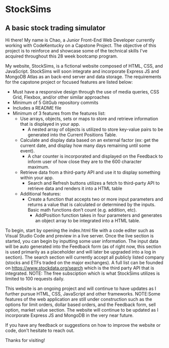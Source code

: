 # StockSims
## A basic stock trading simulator 
Hi there! My name is Chao, a Junior Front-End Web Developer currently working with CodeKentucky on a Capstone Project. The objective of this project is to reinforce and showcase some of the technical skills I've acquired throughout this 28 week bootcamp program. 

My website, StockSims, is a fictional website composed of HTML, CSS, and JavaScript. StockSims will soon integrate and incorporate Express JS and MongoDB Atlas as an back-end server and data storage. The requirements for the capstone project or focused features are listed below:

- Must have a responsive design through the use of media queries, CSS Grid, Flexbox, and/or other similar approaches
- Minimum of 5 GitGub repository commits
- Includes a README file
- Minimum of 3 features from the features list:
  - Use arrays, objects, sets or maps to store and retrieve information that is displayed in your app.
    - A nested array of objects is utilized to store key-value pairs to be generated into the Current Positions Table.
  - Calculate and display data based on an external factor (ex: get the current date, and display how many days remaining until some event).
    - A char counter is incorporated  and displayed on the Feedback to inform user of how close they are to the 600 character maximum. 
  - Retrieve data from a third-party API and use it to display something within your app.
    - Search and Refresh buttons utilizes a fetch to third-party API to retrieve data and renders it into a HTML table
  - Additional features:
    - Create a function that accepts two or more input parameters and returns a value that is calculated or determined by the inputs.  Basic math functions don’t count (e.g. addition, etc).
        - AddPosition function takes in four parameters and generates an object array to be integrated into a HTML table.

To begin, start by opening the index.html file with a code editer such as Visual Studio Code and preview in a live server. Once the live section is started, you can begin by inputting some user information. The input data will be auto generated into the Feedback form (as of right now, this section is used primarily as a placeholder and will later be upgraded into a log in section). The search section will currently accept all publicly listed company (stocks and ETFs traded on the major exchanges). A full list can be founded on https://www.stockdata.org/search which is the third party API that is integrated. NOTE: The free subsciption which is what StockSims utilizes is limited to 100 requests daily. 

This website is an ongoing project and will continue to have updates as I further pursue HTML, CSS, JavaScript and other frameworks. NOTE:Some features of the web application are still under construction such as the options for limit orders, dollar based orders, and the Feedback form, sell option, market value section. The website will continue to be updated as I incorporate Express JS and MongoDB in the very near future. 

If you have any feedback or suggestions on how to improve the website or code, don't hesitate to reach out.

Thanks for visiting!
